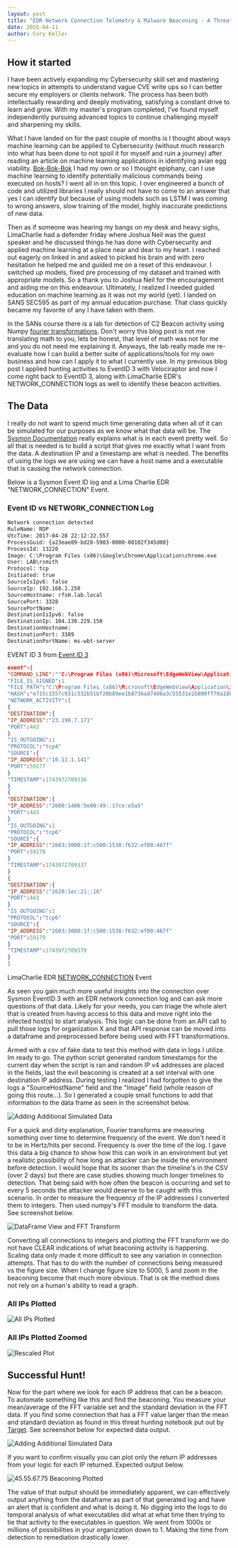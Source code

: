 ```yaml
---
layout: post
title: "EDR Network Connection Telemetry & Malware Beaconing - A Threat Hunt"
date: 2025-04-11
author: Cory Keller
---
```


## How it started

I have been actively expanding my Cybersecurity skill set and mastering new topics in attempts to understand vague CVE write ups so I can better secure my employers or clients network. The process has been both intellectually rewarding and deeply motivating, satisfying a constant drive to learn and grow. With my master's program completed, I’ve found myself independently pursuing advanced topics to continue challenging myself and sharpening my skills.

What I have landed on for the past couple of months is I thought about ways machine learning can be applied to Cybersecurity (without much research into what has been done to not spoil it for myself and ruin a journey) after reading an article on machine learning applications in identifying avian egg viability. [Bok-Bok-Bok][egg-viability] I had my own or so I thought epiphany, can I use machine learning to identify potentially malicious commands being executed on hosts? I went all in on this topic. I over engineered a bunch of code and utilized libraries I really should not have to come to an answer that yes I can identify but because of using models such as LSTM I was coming to wrong answers, slow training of the model, highly inaccurate predictions of new data. 

Then as if someone was hearing my bangs on my desk and heavy sighs, LimaCharlie had a defender friday where Joshua Neil was the guest speaker and he discussed things he has done with Cybersecurity and applied machine learning at a place near and dear to my heart. I reached out eagerly on linked in and asked to picked his brain and with zero hesitation he helped me and guided me on a reset of this endeavour. I switched up models, fixed pre processing of my dataset and trained with appropriate models. So a thank you to Joshua Neil for the encouragement and aiding me on this endeavour. Ultimately, I realized I needed guided education on machine learning as it was not my world (yet). I landed on SANS SEC595 as part of my annual education purchase. That class quickly became my favorite of any I have taken with them. 

In the SANs course there is a lab for detection of C2 Beacon activity using Numpy [fourier transformations][fourier]. Don't worry this blog post is not me translating math to you, lets be honest, that level of math was not for me and you do not need me explaining it. Anyways, the lab really made me re-evaluate how I can build a better suite of applications/tools for my own business and how can I apply it to what I currently use. In my previous blog post I applied hunting activities to EventID 3 with Velociraptor and now I come right back to EventID 3, along with LimaCharlie EDR's NETWORK_CONNECTION logs as well to identify these beacon activities.

## The Data

I really do not want to spend much time generating data when all of it can be simulated for our purposes as we know what that data will be. The [Sysmon Documentation][sysmon-docs] really explains what is in each event pretty well. So all that is needed is to build a script that gives me exactly what I want from the data. A destination IP and a timestamp are what is needed. The benefits of using the logs we are using we can have a host name and a executable that is causing the network connection.

Below is a Sysmon Event ID log and a Lima Charlie EDR "NETWORK_CONNECTION" Event.

### Event ID vs NETWORK_CONNECTION Log

```xml
Network connection detected
RuleName: RDP
UtcTime: 2017-04-28 22:12:22.557
ProcessGuid: {a23eae89-bd28-5903-0000-00102f345d00}
ProcessId: 13220
Image: C:\Program Files (x86)\Google\Chrome\Application\chrome.exe
User: LAB\rsmith
Protocol: tcp
Initiated: true
SourceIsIpv6: false
SourceIp: 192.168.1.250
SourceHostname: rfsH.lab.local
SourcePort: 3328
SourcePortName:
DestinationIsIpv6: false
DestinationIp: 104.130.229.150
DestinationHostname:
DestinationPort: 3389
DestinationPortName: ms-wbt-server
```

EVENT ID 3 from [Event ID 3][event-id-3]

```json
event":{
"COMMAND_LINE":""C:\Program Files (x86)\Microsoft\EdgeWebView\Application\134.0.3124.93\msedgewebview2.exe" --type=utility --utility-sub-type=network.mojom.NetworkService --lang=en-US --service-sandbox-type=none --no…"
"FILE_IS_SIGNED":1
"FILE_PATH":"C:\Program Files (x86)\Microsoft\EdgeWebView\Application\134.0.3124.93\msedgewebview2.exe"
"HASH":"e715c1557c931c332b51bf20b89ee1b8736ad7406a3c55531e2b800ff70a18b7"
"NETWORK_ACTIVITY":[
{
"DESTINATION":{
"IP_ADDRESS":"23.198.7.171"
"PORT":443
}
"IS_OUTGOING":1
"PROTOCOL":"tcp4"
"SOURCE":{
"IP_ADDRESS":"10.11.1.141"
"PORT":59177
}
"TIMESTAMP":1743972709336
}
{
"DESTINATION":{
"IP_ADDRESS":"2600:1406:5e00:49::17ce:e5a5"
"PORT":443
}
"IS_OUTGOING":1
"PROTOCOL":"tcp6"
"SOURCE":{
"IP_ADDRESS":"2603:3000:1f:c500:1538:f632:ef00:467f"
"PORT":59178
}
"TIMESTAMP":1743972709337
}
{
"DESTINATION":{
"IP_ADDRESS":"2620:1ec:21::16"
"PORT":443
}
"IS_OUTGOING":1
"PROTOCOL":"tcp6"
"SOURCE":{
"IP_ADDRESS":"2603:3000:1f:c500:1538:f632:ef00:467f"
"PORT":59179
}
"TIMESTAMP":1743972709379
}
]
```

LimaCharlie EDR [NETWORK_CONNECTION][lc-netconns] Event

As seen you gain much more useful insights into the connection over Sysmon EventID 3 with an EDR network connection log and can ask more questions of that data. Likely for your needs, you can triage the whole alert that is created from having access to this data and move right into the infected host(s) to start analysis. This logic can be done from an API call to pull those logs for organization X and that API response can be moved into a dataframe and preprocessed before being used with FFT transformations.

Armed with a csv of fake data to test this method with data in logs I utilize. Im ready to go. The python script generated random timestamps for the current day when the script is ran and random IP v4 addresses are placed in the fields, last the evil beaconing is created at a set interval with one destination IP address. During testing I realized I had forgotten to give the logs a "SourceHostName" field and the "Image" field (whole reason of going this route...). So I generated a couple small functions to add that information to the data frame as seen in the screenshot below.

![Adding Additional Simulated Data](./assets/images/Beacon_Screenshots/simulated_evtx_3.png)

For a quick and dirty explanation, Fourier transforms are measuring something over time to determine frequency of the event. We don't need it to be in Hertz/hits per second. Frequency is over the time of the log. I gave this data a big chance to show how this can work in an environment but yet a realistic possibility of how long an attacker can be inside the environment before detection. I would hope that its sooner than the timeline's in the CSV (over 2 days) but there are case studies showing much longer timelines to detection. That being said with how often the beacon is occurring and set to every 5 seconds the attacker would deserve to be caught with this scenario. In order to measure the frequency of the IP addresses I converted them to integers. Then used numpy's FFT module to transform the data. See screenshot below.

![DataFrame View and FFT Transform](./assets/images/Beacon_Screenshots/DataFrame1.png)

Converting all connections to integers and plotting the FFT transform we do not have CLEAR indications of what beaconing activity is happening. Scaling data only made it more difficult to see any variation in connection attempts. That has to do with the number of connections being measured vs the figure size. When I change figure size to 5000, 5 and zoom in the beaconing become that much more obvious. That is ok the method does not rely on a human's ability to read a graph. 

### All IPs Plotted

![All IPs Plotted](./assets/images/Beacon_Screenshots/FFT-ALL_IPs-Plotted.png)

### All IPs Plotted Zoomed

![Rescaled Plot](./assets/images/Beacon_Screenshots/FFT-ALL_IPs-Plotted-5000.png)

## Successful Hunt!

Now for the part where we look for each IP address that can be a beacon. To automate something like this and find the beaconing. You measure your mean/average of the FFT variable set and the standard deviation in the FFT data. If you find some connection that has a FFT value larger than the mean and standard deviation as found in this threat hunting notebook put out by [Target][target-beacon]. See screenshot below for expected data output. 

![Adding Additional Simulated Data](./assets/images/Beacon_Screenshots/FFT-ALL_IPs-Plotted-5000.png)

If you want to confirm visually you can plot only the return IP addresses from your logic for each IP returned. Expected output below. 

![45.55.67.75 Beaconing Plotted](./assets/images/Beacon_Screenshots/Beacons.png)

The value of that output should be immediately apparent, we can effectively output anything from the dataframe as part of that generated log and have an alert that is confident and what is doing it. No digging into the logs to do temporal analysis of what executables did what at what time then trying to tie that activity to the executables in question. We went from 1000s or millions of possibilities in your organization down to 1. Making the time from detection to remediation drastically lower.

[sysmon-docs]: https://learn.microsoft.com/en-us/sysinternals/downloads/sysmon
[event-id-3]: https://www.ultimatewindowssecurity.com/securitylog/encyclopedia/event.aspx?source=Sysmon&eventID=3
[swift-config]:https://github.com/SwiftOnSecurity/sysmon-config
[egg-viability]: https://www.sciencedirect.com/science/article/pii/S2772375525000905
[fourier]: https://lpsa.swarthmore.edu/Fourier/Xforms/FXformIntro.html
[lc-netconns]: https://docs.limacharlie.io/v2/docs/reference-edr-events#networkconnections
[target-beacon]: https://github.com/target/Threat-Hunting/blob/master/Beacon%20Hunting/find_beacons_by_fourier.ipynb